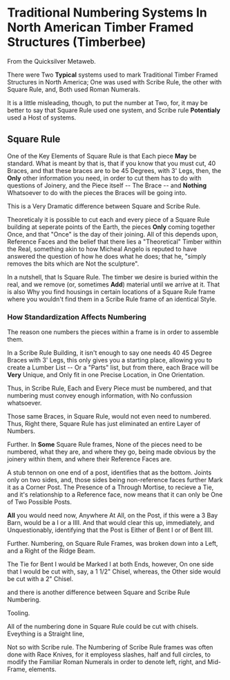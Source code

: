 
# Traditional Numbering Systems In North American Timber Framed Structures (Timberbee)

From the Quicksilver Metaweb.

There were Two **Typical** systems used to mark Traditional Timber Framed Structures in North America; One was used with Scribe Rule, the other with Square Rule, and, Both used Roman Numerals.

It is a little misleading, though, to put the number at Two, for, it may be better to say that Square Rule used one system, and Scribe rule **Potentialy** used a Host of systems.

## Square Rule


One of the Key Elements of Square Rule is that Each piece **May** be standard. What is meant by that is, that if you know that you must cut, 40 Braces, and that these braces are to be 45 Degrees, with 3' Legs, then, the **Only** other information you need, in order to cut them has to do with questions of Joinery, and the Piece itself -- The Brace -- and **Nothing** Whatsoever to do with the pieces the Braces will be going into.

This is a Very Dramatic difference between Square and Scribe Rule.

Theoreticaly it is possible to cut each and every piece of a Square Rule building at seperate points of the Earth, the pieces **Only** coming together Once, and that "Once" is the day of their joining. All of this depends upon, Reference Faces and the belief that there lies a "Theoretical" Timber within the Real, something akin to how Micheal Angelo is reputed to have answered the question of how he does what he does; that he, "simply removes the bits which are Not the sculpture". 

In a nutshell, that Is Square Rule. The timber we desire is buried within the real, and we remove (or, sometimes **Add**) material until we arrive at it. That is also Why you find housings in certain locations of a Square Rule frame where you wouldn't find them in a Scribe Rule frame of an identical Style.

### How Standardization Affects Numbering


The reason one numbers the pieces within a frame is in order to assemble them.

In a Scribe Rule Building, it isn't enough to say one needs 40 45 Degree Braces with 3' Legs, this only gives you a starting place, allowing you to create a Lumber List -- Or a "Parts" list, but from there, each Brace will be **Very** Unique, and Only fit in one Precise Location, in One Orientation. 

Thus, in Scribe Rule, Each and Every Piece must be numbered, and that numbering must convey enough information, with No confussion whatsoever.

Those same Braces, in Square Rule, would not even need to numbered. Thus, Right there, Square Rule has just eliminated an entire Layer of Numbers.

Further. In **Some** Square Rule frames, None of the pieces need to be numbered, what they are, and where they go, being made obvious by the joinery within them, and where their Reference Faces are.

A stub tennon on one end of a post, identifies that as the bottom. Joints only on two sides, and, those sides being non-reference faces further Mark it as a Corner Post. The Presence of a Through Mortise, to recieve a Tie, and it's relationship to a Reference face, now means that it can only be One of Two Possible Posts. 

**All** you would need now, Anywhere At All, on the Post, if this were a 3 Bay Barn, would be a I or a IIII. And that would clear this up, immediately, and Unquestionably, identifying that the Post is Either of Bent I or of Bent IIII.

Further. Numbering, on Square Rule Frames, was broken down into a Left, and a Right of the Ridge Beam.

The Tie for Bent I would be Marked I at both Ends, however, On one side that I would be cut with, say, a 1 1/2" Chisel, whereas, the Other side would be cut with a 2" Chisel.

and there is another difference between Square and Scribe Rule Numbering.

Tooling.

All of the numbering done in Square Rule could be cut with chisels. Eveything is a Straight line,

Not so with Scribe rule. The Numbering of Scribe Rule frames was often done with Race Knives, for it employess slashes, half and full circles, to modify the Familiar Roman Numerals in order to denote left, right, and Mid-Frame, elements.
